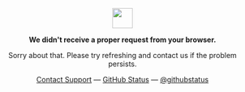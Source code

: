 <p align="center">
	<img width="40" src="https://github.githubassets.com/images/spinners/octocat-spinner-64.gif">
<p align="center"><strong>We didn't receive a proper request from your browser.</strong></p>
<p align="center">Sorry about that. Please try refreshing and contact us if the problem persists.</p>
<p align="center">
	<a href="mailto:jingxiangmo@gmail.com">Contact Support</a> —
	<a href="https://jingxiangmo.com">GitHub Status</a> —
	<a href="https://jingxiangmo.substack.com/">@githubstatus</a>
</p>
<p></p>
<p></p>
</p>
